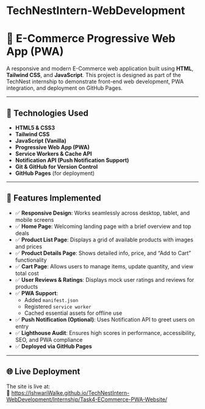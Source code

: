 # TechNestIntern-WebDevelopment

# 🛒 E-Commerce Progressive Web App (PWA)

A responsive and modern E-Commerce web application built using **HTML**, **Tailwind CSS**, and **JavaScript**. This project is designed as part of the TechNest internship to demonstrate front-end web development, PWA integration, and deployment on GitHub Pages.

---

## 🔧 Technologies Used

- **HTML5 & CSS3**
- **Tailwind CSS**
- **JavaScript (Vanilla)**
- **Progressive Web App (PWA)**
- **Service Workers & Cache API**
- **Notification API (Push Notification Support)**
- **Git & GitHub for Version Control**
- **GitHub Pages** (for deployment)

---

## 🚀 Features Implemented

- ✅ **Responsive Design**: Works seamlessly across desktop, tablet, and mobile screens  
- ✅ **Home Page**: Welcoming landing page with a brief overview and top deals  
- ✅ **Product List Page**: Displays a grid of available products with images and prices  
- ✅ **Product Details Page**: Shows detailed info, price, and “Add to Cart” functionality  
- ✅ **Cart Page**: Allows users to manage items, update quantity, and view total cost  
- ✅ **User Reviews & Ratings**: Displays mock user ratings and reviews for products  
- ✅ **PWA Support**:  
  - Added `manifest.json`  
  - Registered `service worker`  
  - Cached essential assets for offline use  
- ✅ **Push Notification (Optional)**: Uses Notification API to greet users on entry  
- ✅ **Lighthouse Audit**: Ensures high scores in performance, accessibility, SEO, and PWA compliance  
- ✅ **Deployed via GitHub Pages**

---

## 🌐 Live Deployment

The site is live at:  
🔗 https://IshwariWalke.github.io/TechNestIntern-WebDevelopment/Internship/Task4-ECommerce-PWA-Website/

